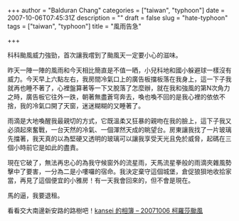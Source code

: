 +++
author = "Balduran Chang"
categories = ["taiwan", "typhoon"]
date = 2007-10-06T07:45:31Z
description = ""
draft = false
slug = "hate-typhoon"
tags = ["taiwan", "typhoon"]
title = "風雨告急"

+++


科科颱風威力強勁，首次讓我嚐到了颱風天一定要小心的滋味。

昨天一陣一陣的風雨和今天相比簡直是不值一晒，小兒科地和國小躲避球一樣沒有威力。今天早上六點左右，我房間冷氣口上的廣告板擋板落在我身上，這一下子我就再也睡不著了，心裡盤算著等一下又脫落了怎麼辦，就在我和強風的第N次角力之時，廣告板它往外一跌，朝著無盡蒼穹奔去，喚也喚不回的是我心裡的依依不捨，我的冷氣口開了天窗，迷迷糊糊的又睡著了。

雨滴是大地喚醒我最親切的方式，它既溫柔又狂暴的親吻在我的臉上，這下子我又必須起來奮戰，一台天然的冷氣、一個渾然天成的眺望台。房東讓我找了一片玻璃先擋著，我天真的以為堅硬又透明的玻璃可以讓我享受天光且免於威脅，起碼在三個小時前它是如此的盡責。

現在它破了，無法再忠心的為我守候窗外的流星雨，天馬流星拳般的雨滴夾雜風勢擊中了要害，一分為二是小嘍囉的宿命。我決定棄守這個城堡，倉促狼狽地收拾家當，再見了這個便宜的小雅房！有一天我會回來的，但不會是現在。

馬的逼，我要退租。

看看交大南邊新安路的路樹吧！[kansei 的相簿 – 20071006 柯羅莎颱風](http://www.pixnet.net/photo/kansei/68172077 "kansei 的相簿 - 20071006 柯羅莎颱風 :: PIXNET ::")

